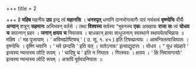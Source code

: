 +++
title = 2

+++
हे **महिष** महनीय **उग्र** इन्द्र त्वं **महानसि** । **धनस्पृत्** धनानि दानभोगत्यागैः पारं नयंस्त्वं **वृष्ण्येभिः** वीर्यैः **अन्यान्** शत्रून् **सहमानः** अभिभवन् वर्तसे । तथा **विश्वस्य** सर्वस्य
“भुवनस्य **एकः** असहायः **राजा** **सः** त्वं **योधय** **च** सपत्नान् प्रहर । **जनान्** **क्षयय** **च** निवासय । बाधकान् हत्वा साधुजनान् स्वस्थाने स्थापयेत्यभिप्रायः ॥ महिष ।' मह पूजायाम् । ‘ अविमह्योष्टिषच् ' ( उ. सू. १. ४५ ) इति टिषच्प्रत्ययः । आमन्त्रितत्वान्निघातः । वृष्ण्येभिः । वृष्णि भवानि । ‘ भवे छन्दसि ' इति यत् । यतोऽनावः' इत्याद्युदात्तः । योधय । “ युध संप्रहारे ' इत्यस्य ण्यन्तस्य लोटि रूपम् । ‘ चादिषु च ' इति न निघातः । णित्स्वरः । क्षयय । ‘ क्षि निवासगत्योः' इत्यस्य ण्यन्तस्य लोटि रूपम् । अत्रापि पूर्ववदनिघातः ॥
